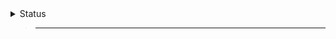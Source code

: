 [Working]: https://raw.githubusercontent.com/FRX397/GitHub-Markdown/main/blockquotes/badge/dark-theme/working.svg

[Not Working]: https://raw.githubusercontent.com/FRX397/GitHub-Markdown/main/blockquotes/badge/dark-theme/Nw.svg

<details>
 <summary>Status</summary>


> ___

> ![Working]

</details>

> ___
